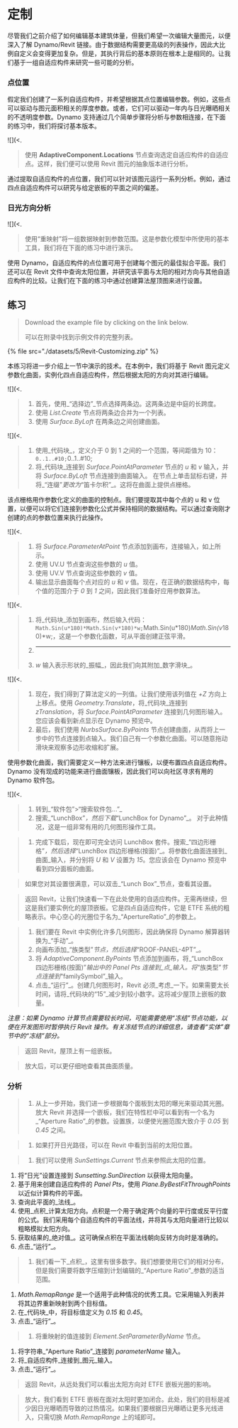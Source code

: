 # 定制

尽管我们之前介绍了如何编辑基本建筑体量，但我们希望一次编辑大量图元，以便深入了解 Dynamo/Revit 链接。由于数据结构需要更高级的列表操作，因此大比例自定义会变得更加复杂。但是，其执行背后的基本原则在根本上是相同的。让我们基于一组自适应构件来研究一些可能的分析。

### 点位置

假定我们创建了一系列自适应构件，并希望根据其点位置编辑参数。例如，这些点可以驱动与图元面积相关的厚度参数。或者，它们可以驱动一年内与日光曝晒相关的不透明度参数。Dynamo 支持通过几个简单步骤将分析与参数相连接，在下面的练习中，我们将探讨基本版本。

![](<.

> 使用 **AdaptiveComponent.Locations** 节点查询选定自适应构件的自适应点。这样，我们便可以使用 Revit 图元的抽象版本进行分析。

通过提取自适应构件的点位置，我们可以针对该图元运行一系列分析。例如，通过四点自适应构件可以研究与给定嵌板的平面之间的偏差。

### 日光方向分析

![](<.

> 使用“重映射”将一组数据映射到参数范围。这是参数化模型中所使用的基本工具，我们将在下面的练习中进行演示。

使用 Dynamo，自适应构件的点位置可用于创建每个图元的最佳拟合平面。我们还可以在 Revit 文件中查询太阳位置，并研究该平面与太阳的相对方向与其他自适应构件的比较。让我们在下面的练习中通过创建算法屋顶图来进行设置。

## 练习

> Download the example file by clicking on the link below.
>
> 可以在附录中找到示例文件的完整列表。

{% file src="./datasets/5/Revit-Customizing.zip" %}

本练习将进一步介绍上一节中演示的技术。在本例中，我们将基于 Revit 图元定义参数化曲面，实例化四点自适应构件，然后根据太阳的方向对其进行编辑。

![](<.

> 1. 首先，使用_“选择边”_节点选择两条边。这两条边是中庭的长跨度。
> 2. 使用 _List.Create_ 节点将两条边合并为一个列表。
> 3. 使用 _Surface.ByLoft_ 在两条边之间创建曲面。

![](<.

> 1. 使用_代码块_，定义介于 0 到 1 之间的一个范围，等间距值为 10：`0..1..#10;`0..1..#10;
> 2. 将_代码块_连接到 _Surface.PointAtParameter_ 节点的 _u_ 和 _v_ 输入，并将 _Surface.ByLoft_ 节点连接到曲面输入。 在节点上单击鼠标右键，并将_“连缀”_更改为_“笛卡尔积”_。这将在曲面上提供点栅格。

该点栅格用作参数化定义的曲面的控制点。我们要提取其中每个点的 u 和 v 位置，以便可以将它们连接到参数化公式并保持相同的数据结构。可以通过查询刚才创建的点的参数位置来执行此操作。

![](<.

> 1. 将 _Surface.ParameterAtPoint_ 节点添加到画布，连接输入，如上所示。
> 2. 使用 UV.U 节点查询这些参数的 _u_ 值。
> 3. 使用 UV.V 节点查询这些参数的 _v_ 值。
> 4. 输出显示曲面每个点对应的 _u_ 和 _v_ 值。现在，在正确的数据结构中，每个值的范围介于 _0_ 到 _1_ 之间，因此我们准备好应用参数算法。

![](<.

> 1. 将_代码块_添加到画布，然后输入代码：`Math.Sin(u*180)*Math.Sin(v*180)*w;`Math.Sin(u*180)*Math.Sin(v*180)*w;，这是一个参数化函数，可从平面创建正弦平滑。
> 2. ______
> 3. _w_ 输入表示形状的_振幅_，因此我们向其附加_数字滑块_。

![](<.

> 1. 现在，我们得到了算法定义的一列值。让我们使用该列值在 _+Z_ 方向上上移点。使用 _Geometry.Translate_，将_代码块_连接到 _zTranslation_，将 _Surface.PointAtParameter_ 连接到几何图形输入。 您应该会看到新点显示在 Dynamo 预览中。
> 2. 最后，我们使用 _NurbsSurface.ByPoints_ 节点创建曲面，从而将上一步中的节点连接到点输入。我们自己有一个参数化曲面。可以随意拖动滑块来观察多边形收缩和扩展。

使用参数化曲面，我们需要定义一种方法来进行镶板，以便布置四点自适应构件。Dynamo 没有现成的功能来进行曲面镶板，因此我们可以向社区寻求有用的 Dynamo 软件包。

![](<.

> 1. 转到_“软件包”>“搜索软件包...”_
> 2. 搜索_“LunchBox”_，然后下载_“LunchBox for Dynamo”_。 对于此种情况，这是一组非常有用的几何图形操作工具。

> 1. 完成下载后，现在即可完全访问 LunchBox 套件。搜索_“四边形栅格”_，然后选择_“LunchBox 四边形栅格(按面)”_。将参数化曲面连接到_曲面_输入，并分别将 _U_ 和 _V_ 设置为 _15_。您应该会在 Dynamo 预览中看到四分面板的曲面。

> 如果您对其设置很满意，可以双击_“Lunch Box”_节点，查看其设置。

> 返回 Revit，让我们快速看一下在此处使用的自适应构件。无需再继续，但这是我们要实例化的屋顶嵌板。它是四点自适应构件，它是 ETFE 系统的粗略表示。中心空心的光圈位于名为_“ApertureRatio”_的参数上。

> 1. 我们要在 Revit 中实例化许多几何图形，因此确保将 Dynamo 解算器转换为_“手动”_。
> 2. 向画布添加_“族类型”_节点，然后选择_“ROOF-PANEL-4PT”_。
> 3. 将 _AdaptiveComponent.ByPoints_ 节点添加到画布，将_“LunchBox 四边形栅格(按面)”_输出中的 _Panel Pts_ 连接到_点_输入。将_“族类型”_节点连接到_“familySymbol”_输入。
> 4. 点击_“运行”_。创建几何图形时，Revit 必须_考虑_一下。如果需要太长时间，请将_代码块的“15”_减少到较小数字。这将减少屋顶上嵌板的数量。

_注意：如果 Dynamo 计算节点需要较长时间，可能需要使用“冻结”节点功能，以便在开发图形时暂停执行 Revit 操作。有关冻结节点的详细信息，请查看“实体”章节中的“冻结”部分。_

> 返回 Revit，屋顶上有一组嵌板。

> 放大后，可以更仔细地查看其曲面质量。

### 分析

> 1. 从上一步开始，我们进一步根据每个面板到太阳的曝光来驱动其光圈。放大 Revit 并选择一个嵌板，我们在特性栏中可以看到有一个名为_“Aperture Ratio”_的参数。设置族，以便使光圈范围大致介于 _0.05_ 到 _0.45_ 之间。

> 1. 如果打开日光路径，可以在 Revit 中看到当前的太阳位置。

> 1. 我们可以使用 _SunSettings.Current_ 节点来参照此太阳的位置。

1. 将“日光”设置连接到 _Sunsetting.SunDirection_ 以获得太阳向量。
2. 基于用来创建自适应构件的 _Panel Pts_，使用 _Plane.ByBestFitThroughPoints_ 以近似计算构件的平面。
3. 查询此平面的_法线_。
4. 使用_点积_计算太阳方向。点积是一个用于确定两个向量的平行度或反平行度的公式。我们采用每个自适应构件的平面法线，并将其与太阳向量进行比较以粗略模拟太阳方向。
5. 获取结果的_绝对值_。这可确保点积在平面法线朝向反转方向时是准确的。
6. 点击_“运行”_。

> 1. 我们看一下_点积_，这里有很多数字。我们想要使用它们的相对分布，但是我们需要将数字压缩到计划编辑的_“Aperture Ratio”_参数的适当范围。

1. _Math.RemapRange_ 是一个适用于此种情况的优秀工具。它采用输入列表并将其边界重新映射到两个目标值。
2. 在_代码块_中，将目标值定义为 _0.15_ 和 _0.45_。
3. 点击_“运行”_。

> 1. 将重映射的值连接到 _Element.SetParameterByName_ 节点。

1. 将字符串_“Aperture Ratio”_连接到 _parameterName_ 输入。
2. 将_自适应构件_连接到_图元_输入。
3. 点击_“运行”_。

> 返回 Revit，从远处我们可以看出太阳方向对 ETFE 嵌板光圈的影响。

> 放大，我们看到 ETFE 嵌板在面对太阳时更加闭合。此处，我们的目标是减少因日光曝晒而导致的过热情况。如果我们要根据日光曝晒让更多光线进入，只需切换 _Math.RemapRange_ 上的域即可。
